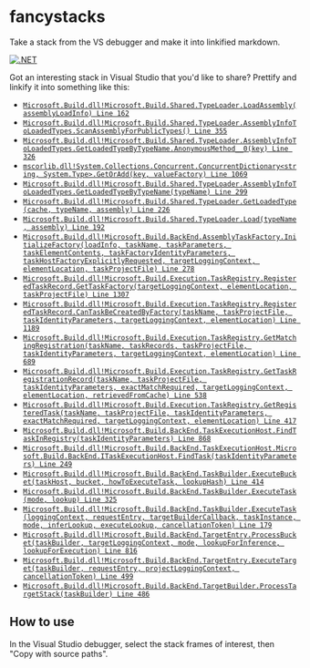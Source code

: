 # fancystacks

Take a stack from the VS debugger and make it into linkified markdown.

[![.NET](https://github.com/rainersigwald/fancystacks/actions/workflows/dotnet.yml/badge.svg)](https://github.com/rainersigwald/fancystacks/actions/workflows/dotnet.yml)

Got an interesting stack in Visual Studio that you'd like to share? Prettify and linkify it into something like this:

* [`Microsoft.Build.dll!Microsoft.Build.Shared.TypeLoader.LoadAssembly(assemblyLoadInfo) Line 162`](https://github.com/dotnet/msbuild/blob/4242f381a90f77f483b123819759db1ff8eddf67/src/Shared/TypeLoader.cs#L162)
* [`Microsoft.Build.dll!Microsoft.Build.Shared.TypeLoader.AssemblyInfoToLoadedTypes.ScanAssemblyForPublicTypes() Line 355`](https://github.com/dotnet/msbuild/blob/4242f381a90f77f483b123819759db1ff8eddf67/src/Shared/TypeLoader.cs#L355)
* [`Microsoft.Build.dll!Microsoft.Build.Shared.TypeLoader.AssemblyInfoToLoadedTypes.GetLoadedTypeByTypeName.AnonymousMethod__0(key) Line 326`](https://github.com/dotnet/msbuild/blob/4242f381a90f77f483b123819759db1ff8eddf67/src/Shared/TypeLoader.cs#L326)
* [`mscorlib.dll!System.Collections.Concurrent.ConcurrentDictionary<string, System.Type>.GetOrAdd(key, valueFactory) Line 1069`](f://dd/ndp/clr/src/BCL/system/Collections/Concurrent/ConcurrentDictionary.cs#L1069)
* [`Microsoft.Build.dll!Microsoft.Build.Shared.TypeLoader.AssemblyInfoToLoadedTypes.GetLoadedTypeByTypeName(typeName) Line 299`](https://github.com/dotnet/msbuild/blob/4242f381a90f77f483b123819759db1ff8eddf67/src/Shared/TypeLoader.cs#L299)
* [`Microsoft.Build.dll!Microsoft.Build.Shared.TypeLoader.GetLoadedType(cache, typeName, assembly) Line 226`](https://github.com/dotnet/msbuild/blob/4242f381a90f77f483b123819759db1ff8eddf67/src/Shared/TypeLoader.cs#L226)
* [`Microsoft.Build.dll!Microsoft.Build.Shared.TypeLoader.Load(typeName, assembly) Line 192`](https://github.com/dotnet/msbuild/blob/4242f381a90f77f483b123819759db1ff8eddf67/src/Shared/TypeLoader.cs#L192)
* [`Microsoft.Build.dll!Microsoft.Build.BackEnd.AssemblyTaskFactory.InitializeFactory(loadInfo, taskName, taskParameters, taskElementContents, taskFactoryIdentityParameters, taskHostFactoryExplicitlyRequested, targetLoggingContext, elementLocation, taskProjectFile) Line 278`](https://github.com/dotnet/msbuild/blob/4242f381a90f77f483b123819759db1ff8eddf67/src/Build/Instance/TaskFactories/AssemblyTaskFactory.cs#L278)
* [`Microsoft.Build.dll!Microsoft.Build.Execution.TaskRegistry.RegisteredTaskRecord.GetTaskFactory(targetLoggingContext, elementLocation, taskProjectFile) Line 1307`](https://github.com/dotnet/msbuild/blob/4242f381a90f77f483b123819759db1ff8eddf67/src/Build/Instance/TaskRegistry.cs#L1307)
* [`Microsoft.Build.dll!Microsoft.Build.Execution.TaskRegistry.RegisteredTaskRecord.CanTaskBeCreatedByFactory(taskName, taskProjectFile, taskIdentityParameters, targetLoggingContext, elementLocation) Line 1189`](https://github.com/dotnet/msbuild/blob/4242f381a90f77f483b123819759db1ff8eddf67/src/Build/Instance/TaskRegistry.cs#L1189)
* [`Microsoft.Build.dll!Microsoft.Build.Execution.TaskRegistry.GetMatchingRegistration(taskName, taskRecords, taskProjectFile, taskIdentityParameters, targetLoggingContext, elementLocation) Line 689`](https://github.com/dotnet/msbuild/blob/4242f381a90f77f483b123819759db1ff8eddf67/src/Build/Instance/TaskRegistry.cs#L689)
* [`Microsoft.Build.dll!Microsoft.Build.Execution.TaskRegistry.GetTaskRegistrationRecord(taskName, taskProjectFile, taskIdentityParameters, exactMatchRequired, targetLoggingContext, elementLocation, retrievedFromCache) Line 538`](https://github.com/dotnet/msbuild/blob/4242f381a90f77f483b123819759db1ff8eddf67/src/Build/Instance/TaskRegistry.cs#L538)
* [`Microsoft.Build.dll!Microsoft.Build.Execution.TaskRegistry.GetRegisteredTask(taskName, taskProjectFile, taskIdentityParameters, exactMatchRequired, targetLoggingContext, elementLocation) Line 417`](https://github.com/dotnet/msbuild/blob/4242f381a90f77f483b123819759db1ff8eddf67/src/Build/Instance/TaskRegistry.cs#L417)
* [`Microsoft.Build.dll!Microsoft.Build.BackEnd.TaskExecutionHost.FindTaskInRegistry(taskIdentityParameters) Line 868`](https://github.com/dotnet/msbuild/blob/4242f381a90f77f483b123819759db1ff8eddf67/src/Build/BackEnd/TaskExecutionHost/TaskExecutionHost.cs#L868)
* [`Microsoft.Build.dll!Microsoft.Build.BackEnd.TaskExecutionHost.Microsoft.Build.BackEnd.ITaskExecutionHost.FindTask(taskIdentityParameters) Line 249`](https://github.com/dotnet/msbuild/blob/4242f381a90f77f483b123819759db1ff8eddf67/src/Build/BackEnd/TaskExecutionHost/TaskExecutionHost.cs#L249)
* [`Microsoft.Build.dll!Microsoft.Build.BackEnd.TaskBuilder.ExecuteBucket(taskHost, bucket, howToExecuteTask, lookupHash) Line 414`](https://github.com/dotnet/msbuild/blob/4242f381a90f77f483b123819759db1ff8eddf67/src/Build/BackEnd/Components/RequestBuilder/TaskBuilder.cs#L414)
* [`Microsoft.Build.dll!Microsoft.Build.BackEnd.TaskBuilder.ExecuteTask(mode, lookup) Line 325`](https://github.com/dotnet/msbuild/blob/4242f381a90f77f483b123819759db1ff8eddf67/src/Build/BackEnd/Components/RequestBuilder/TaskBuilder.cs#L325)
* [`Microsoft.Build.dll!Microsoft.Build.BackEnd.TaskBuilder.ExecuteTask(loggingContext, requestEntry, targetBuilderCallback, taskInstance, mode, inferLookup, executeLookup, cancellationToken) Line 179`](https://github.com/dotnet/msbuild/blob/4242f381a90f77f483b123819759db1ff8eddf67/src/Build/BackEnd/Components/RequestBuilder/TaskBuilder.cs#L179)
* [`Microsoft.Build.dll!Microsoft.Build.BackEnd.TargetEntry.ProcessBucket(taskBuilder, targetLoggingContext, mode, lookupForInference, lookupForExecution) Line 816`](https://github.com/dotnet/msbuild/blob/4242f381a90f77f483b123819759db1ff8eddf67/src/Build/BackEnd/Components/RequestBuilder/TargetEntry.cs#L816)
* [`Microsoft.Build.dll!Microsoft.Build.BackEnd.TargetEntry.ExecuteTarget(taskBuilder, requestEntry, projectLoggingContext, cancellationToken) Line 499`](https://github.com/dotnet/msbuild/blob/4242f381a90f77f483b123819759db1ff8eddf67/src/Build/BackEnd/Components/RequestBuilder/TargetEntry.cs#L499)
* [`Microsoft.Build.dll!Microsoft.Build.BackEnd.TargetBuilder.ProcessTargetStack(taskBuilder) Line 486`](https://github.com/dotnet/msbuild/blob/4242f381a90f77f483b123819759db1ff8eddf67/src/Build/BackEnd/Components/RequestBuilder/TargetBuilder.cs#L486)

## How to use

In the Visual Studio debugger, select the stack frames of interest, then "Copy with source paths".
